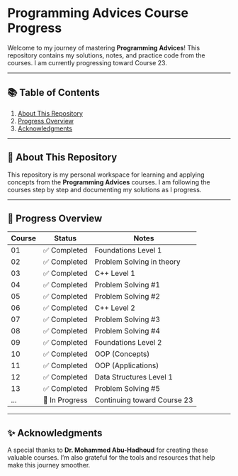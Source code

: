 # Programming Advices Course Progress

Welcome to my journey of mastering **Programming Advices**! This repository contains my solutions, notes, and practice code from the courses. I am currently progressing toward Course 23.

---

## 📚 Table of Contents

1. [About This Repository](#-about-this-repository)
2. [Progress Overview](#-progress-overview)
3. [Acknowledgments](#-acknowledgments)

---

## 📖 About This Repository

This repository is my personal workspace for learning and applying concepts from the **Programming Advices** courses. I am following the courses step by step and documenting my solutions as I progress.

---

## 🚀 Progress Overview

| **Course** | **Status**     | **Notes**                               |
| ---------- | --------------  | -------------------------------------- |
| 01         | ✅ Completed   | Foundations Level 1                    |
| 02         | ✅ Completed   | Problem Solving in theory              |
| 03         | ✅ Completed   | C++ Level 1                            |
| 04         | ✅ Completed   | Problem Solving #1                     |
| 05         | ✅ Completed   | Problem Solving #2                     |
| 06         | ✅ Completed   | C++ Level 2                            |
| 07         | ✅ Completed   | Problem Solving #3                     |
| 08         | ✅ Completed   | Problem Solving #4                     |
| 09         | ✅ Completed   | Foundations Level 2                    |
| 10         | ✅ Completed   | OOP (Concepts)                         |
| 11         | ✅ Completed   | OOP (Applications)                     |
| 12         | ✅ Completed   | Data Structures Level 1                |
| 13         | ✅ Completed   | Problem Solving #5                     |
| ...        | 🚧 In Progress | Continuing toward Course 23            |

---

## ✨ Acknowledgments

A special thanks to **Dr. Mohammed Abu-Hadhoud** for creating these valuable courses. I’m also grateful for the tools and resources that help make this journey smoother.

